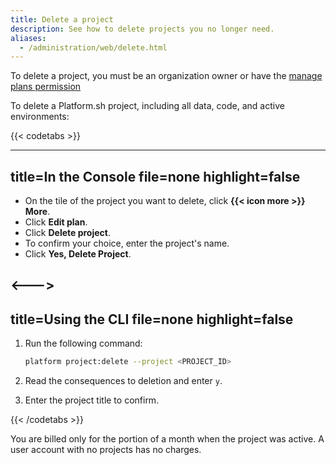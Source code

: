 ```yaml
---
title: Delete a project
description: See how to delete projects you no longer need.
aliases:
  - /administration/web/delete.html
---
```


To delete a project, you must be an organization owner or have the [manage plans permission](../administration/organizations.md#manage-your-organization-users)

To delete a Platform.sh project, including all data, code, and active environments:

{{< codetabs >}}

---
title=In the Console
file=none
highlight=false
---

- On the tile of the project you want to delete, click **{{< icon more >}} More**.
- Click **Edit plan**.
- Click **Delete project**.
- To confirm your choice, enter the project's name.
- Click **Yes, Delete Project**.

<--->
---
title=Using the CLI
file=none
highlight=false
---

1. Run the following command:

   ```bash
   platform project:delete --project <PROJECT_ID>
   ```

2. Read the consequences to deletion and enter `y`.
3. Enter the project title to confirm.

{{< /codetabs >}}

You are billed only for the portion of a month when the project was active.
A user account with no projects has no charges.
